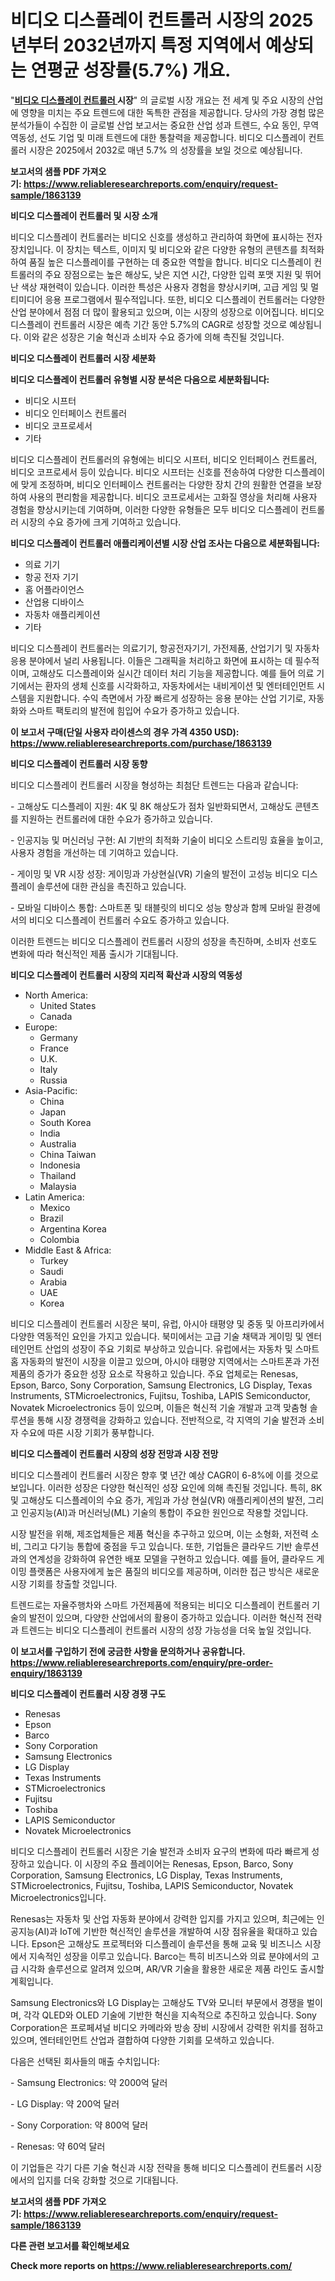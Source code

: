 <p><h1>비디오 디스플레이 컨트롤러 시장의 2025년부터 2032년까지 특정 지역에서 예상되는 연평균 성장률(5.7%) 개요.</h1></p><p>"<strong><a href="https://www.reliableresearchreports.com/video-display-controllers-r1863139?utm_campaign=106&utm_medium=7&utm_source=Github&utm_content=ia&utm_term=03032025&utm_id=video-display-controllers">비디오 디스플레이 컨트롤러&nbsp;</a></strong><strong>시장</strong>" 의 글로벌 시장 개요는 전 세계 및 주요 시장의 산업에 영향을 미치는 주요 트렌드에 대한 독특한 관점을 제공합니다. 당사의 가장 경험 많은 분석가들이 수집한 이 글로벌 산업 보고서는 중요한 산업 성과 트렌드, 수요 동인, 무역 역동성, 선도 기업 및 미래 트렌드에 대한 통찰력을 제공합니다. 비디오 디스플레이 컨트롤러 시장은 2025에서 2032로 매년 5.7% 의 성장률을 보일 것으로 예상됩니다.&nbsp;</p>
<p><strong>보고서의 샘플 PDF 가져오기:&nbsp;<a href="https://www.reliableresearchreports.com/enquiry/request-sample/1863139?utm_campaign=106&utm_medium=7&utm_source=Github&utm_content=ia&utm_term=03032025&utm_id=video-display-controllers">https://www.reliableresearchreports.com/enquiry/request-sample/1863139</a></strong></p>
<p><strong>비디오 디스플레이 컨트롤러 및 시장 소개</strong></p>
<p><p>비디오 디스플레이 컨트롤러는 비디오 신호를 생성하고 관리하여 화면에 표시하는 전자 장치입니다. 이 장치는 텍스트, 이미지 및 비디오와 같은 다양한 유형의 콘텐츠를 최적화하여 품질 높은 디스플레이를 구현하는 데 중요한 역할을 합니다. 비디오 디스플레이 컨트롤러의 주요 장점으로는 높은 해상도, 낮은 지연 시간, 다양한 입력 포맷 지원 및 뛰어난 색상 재현력이 있습니다. 이러한 특성은 사용자 경험을 향상시키며, 고급 게임 및 멀티미디어 응용 프로그램에서 필수적입니다. 또한, 비디오 디스플레이 컨트롤러는 다양한 산업 분야에서 점점 더 많이 활용되고 있으며, 이는 시장의 성장으로 이어집니다. 비디오 디스플레이 컨트롤러 시장은 예측 기간 동안 5.7%의 CAGR로 성장할 것으로 예상됩니다. 이와 같은 성장은 기술 혁신과 소비자 수요 증가에 의해 촉진될 것입니다.</p></p>
<p><strong>비디오 디스플레이 컨트롤러 시장 세분화</strong></p>
<p><strong>비디오 디스플레이 컨트롤러 유형별 시장 분석은 다음으로 세분화됩니다:</strong></p>
<p><ul><li>비디오 시프터</li><li>비디오 인터페이스 컨트롤러</li><li>비디오 코프로세서</li><li>기타</li></ul></p>
<p><p>비디오 디스플레이 컨트롤러의 유형에는 비디오 시프터, 비디오 인터페이스 컨트롤러, 비디오 코프로세서 등이 있습니다. 비디오 시프터는 신호를 전송하여 다양한 디스플레이에 맞게 조정하며, 비디오 인터페이스 컨트롤러는 다양한 장치 간의 원활한 연결을 보장하여 사용의 편리함을 제공합니다. 비디오 코프로세서는 고화질 영상을 처리해 사용자 경험을 향상시키는데 기여하며, 이러한 다양한 유형들은 모두 비디오 디스플레이 컨트롤러 시장의 수요 증가에 크게 기여하고 있습니다.</p></p>
<p><strong>비디오 디스플레이 컨트롤러 애플리케이션별 시장 산업 조사는 다음으로 세분화됩니다:</strong></p>
<p><ul><li>의료 기기</li><li>항공 전자 기기</li><li>홈 어플라이언스</li><li>산업용 디바이스</li><li>자동차 애플리케이션</li><li>기타</li></ul></p>
<p><p>비디오 디스플레이 컨트롤러는 의료기기, 항공전자기기, 가전제품, 산업기기 및 자동차 응용 분야에서 널리 사용됩니다. 이들은 그래픽을 처리하고 화면에 표시하는 데 필수적이며, 고해상도 디스플레이와 실시간 데이터 처리 기능을 제공합니다. 예를 들어 의료 기기에서는 환자의 생체 신호를 시각화하고, 자동차에서는 내비게이션 및 엔터테인먼트 시스템을 지원합니다. 수익 측면에서 가장 빠르게 성장하는 응용 분야는 산업 기기로, 자동화와 스마트 팩토리의 발전에 힘입어 수요가 증가하고 있습니다.</p></p>
<p><strong>이 보고서 구매(단일 사용자 라이센스의 경우 가격 4350 USD): <a href="https://www.reliableresearchreports.com/purchase/1863139?utm_campaign=106&utm_medium=7&utm_source=Github&utm_content=ia&utm_term=03032025&utm_id=video-display-controllers">https://www.reliableresearchreports.com/purchase/1863139</a></strong></p>
<p><strong>비디오 디스플레이 컨트롤러 시장 동향</strong></p>
<p><p>비디오 디스플레이 컨트롤러 시장을 형성하는 최첨단 트렌드는 다음과 같습니다:</p><p>- 고해상도 디스플레이 지원: 4K 및 8K 해상도가 점차 일반화되면서, 고해상도 콘텐츠를 지원하는 컨트롤러에 대한 수요가 증가하고 있습니다.</p><p>- 인공지능 및 머신러닝 구현: AI 기반의 최적화 기술이 비디오 스트리밍 효율을 높이고, 사용자 경험을 개선하는 데 기여하고 있습니다.</p><p>- 게이밍 및 VR 시장 성장: 게이밍과 가상현실(VR) 기술의 발전이 고성능 비디오 디스플레이 솔루션에 대한 관심을 촉진하고 있습니다.</p><p>- 모바일 디바이스 통합: 스마트폰 및 태블릿의 비디오 성능 향상과 함께 모바일 환경에서의 비디오 디스플레이 컨트롤러 수요도 증가하고 있습니다.</p><p>이러한 트렌드는 비디오 디스플레이 컨트롤러 시장의 성장을 촉진하며, 소비자 선호도 변화에 따라 혁신적인 제품 출시가 기대됩니다.</p></p>
<p><strong>비디오 디스플레이 컨트롤러 시장의 지리적 확산과 시장의 역동성</strong></p>
<p><ul>
    <li>
        North America:
        <ul>
            <li>United States</li>
            <li>Canada</li>
        </ul>
    </li>
    <li>
        Europe:
        <ul>
            <li>Germany</li>
            <li>France</li>
            <li>U.K.</li>
            <li>Italy</li>
            <li>Russia</li>
        </ul>
    </li>
    <li>
        Asia-Pacific:
        <ul>
            <li>China</li>
            <li>Japan</li>
            <li>South Korea</li>
            <li>India</li>
            <li>Australia</li>
            <li>China Taiwan</li>
            <li>Indonesia</li>
            <li>Thailand</li>
            <li>Malaysia</li>
        </ul>
    </li>
    <li>
        Latin America:
        <ul>
            <li>Mexico</li>
            <li>Brazil</li>
            <li>Argentina Korea</li>
            <li>Colombia</li>
        </ul>
    </li>
    <li>
        Middle East & Africa:
        <ul>
            <li>Turkey</li>
            <li>Saudi</li>
            <li>Arabia</li>
            <li>UAE</li>
            <li>Korea</li>
        </ul>
    </li>
    </ul></p>
<p><p>비디오 디스플레이 컨트롤러 시장은 북미, 유럽, 아시아 태평양 및 중동 및 아프리카에서 다양한 역동적인 요인을 가지고 있습니다. 북미에서는 고급 기술 채택과 게이밍 및 엔터테인먼트 산업의 성장이 주요 기회로 부상하고 있습니다. 유럽에서는 자동차 및 스마트 홈 자동화의 발전이 시장을 이끌고 있으며, 아시아 태평양 지역에서는 스마트폰과 가전 제품의 증가가 중요한 성장 요소로 작용하고 있습니다. 주요 업체로는 Renesas, Epson, Barco, Sony Corporation, Samsung Electronics, LG Display, Texas Instruments, STMicroelectronics, Fujitsu, Toshiba, LAPIS Semiconductor, Novatek Microelectronics 등이 있으며, 이들은 혁신적 기술 개발과 고객 맞춤형 솔루션을 통해 시장 경쟁력을 강화하고 있습니다. 전반적으로, 각 지역의 기술 발전과 소비자 수요에 따른 시장 기회가 풍부합니다.</p></p>
<p><strong>비디오 디스플레이 컨트롤러 시장의 성장 전망과 시장 전망</strong></p>
<p><p>비디오 디스플레이 컨트롤러 시장은 향후 몇 년간 예상 CAGR이 6-8%에 이를 것으로 보입니다. 이러한 성장은 다양한 혁신적인 성장 요인에 의해 촉진될 것입니다. 특히, 8K 및 고해상도 디스플레이의 수요 증가, 게임과 가상 현실(VR) 애플리케이션의 발전, 그리고 인공지능(AI)과 머신러닝(ML) 기술의 통합이 주요한 원인으로 작용할 것입니다.</p><p>시장 발전을 위해, 제조업체들은 제품 혁신을 추구하고 있으며, 이는 소형화, 저전력 소비, 그리고 다기능 통합에 중점을 두고 있습니다. 또한, 기업들은 클라우드 기반 솔루션과의 연계성을 강화하여 유연한 배포 모델을 구현하고 있습니다. 예를 들어, 클라우드 게이밍 플랫폼은 사용자에게 높은 품질의 비디오를 제공하며, 이러한 접근 방식은 새로운 시장 기회를 창출할 것입니다.</p><p>트렌드로는 자율주행차와 스마트 가전제품에 적용되는 비디오 디스플레이 컨트롤러 기술의 발전이 있으며, 다양한 산업에서의 활용이 증가하고 있습니다. 이러한 혁신적 전략과 트렌드는 비디오 디스플레이 컨트롤러 시장의 성장 가능성을 더욱 높일 것입니다.</p></p>
<p><strong>이 보고서를 구입하기 전에 궁금한 사항을 문의하거나 공유합니다. <a href="https://www.reliableresearchreports.com/enquiry/pre-order-enquiry/1863139?utm_campaign=106&utm_medium=7&utm_source=Github&utm_content=ia&utm_term=03032025&utm_id=video-display-controllers">https://www.reliableresearchreports.com/enquiry/pre-order-enquiry/1863139</a></strong></p>
<p><strong>비디오 디스플레이 컨트롤러 시장 경쟁 구도</strong></p>
<p><ul><li>Renesas</li><li>Epson</li><li>Barco</li><li>Sony Corporation</li><li>Samsung Electronics</li><li>LG Display</li><li>Texas Instruments</li><li>STMicroelectronics</li><li>Fujitsu</li><li>Toshiba</li><li>LAPIS Semiconductor</li><li>Novatek Microelectronics</li></ul></p>
<p><p>비디오 디스플레이 컨트롤러 시장은 기술 발전과 소비자 요구의 변화에 따라 빠르게 성장하고 있습니다. 이 시장의 주요 플레이어는 Renesas, Epson, Barco, Sony Corporation, Samsung Electronics, LG Display, Texas Instruments, STMicroelectronics, Fujitsu, Toshiba, LAPIS Semiconductor, Novatek Microelectronics입니다.</p><p>Renesas는 자동차 및 산업 자동화 분야에서 강력한 입지를 가지고 있으며, 최근에는 인공지능(AI)과 IoT에 기반한 혁신적인 솔루션을 개발하여 시장 점유율을 확대하고 있습니다. Epson은 고해상도 프로젝터와 디스플레이 솔루션을 통해 교육 및 비즈니스 시장에서 지속적인 성장을 이루고 있습니다. Barco는 특히 비즈니스와 의료 분야에서의 고급 시각화 솔루션으로 알려져 있으며, AR/VR 기술을 활용한 새로운 제품 라인도 출시할 계획입니다.</p><p>Samsung Electronics와 LG Display는 고해상도 TV와 모니터 부문에서 경쟁을 벌이며, 각각 QLED와 OLED 기술에 기반한 혁신을 지속적으로 추진하고 있습니다. Sony Corporation은 프로페셔널 비디오 카메라와 방송 장비 시장에서 강력한 위치를 점하고 있으며, 엔터테인먼트 산업과 결합하여 다양한 기회를 모색하고 있습니다.</p><p>다음은 선택된 회사들의 매출 수치입니다:</p><p>- Samsung Electronics: 약 2000억 달러</p><p>- LG Display: 약 200억 달러</p><p>- Sony Corporation: 약 800억 달러</p><p>- Renesas: 약 60억 달러</p><p>이 기업들은 각기 다른 기술 혁신과 시장 전략을 통해 비디오 디스플레이 컨트롤러 시장에서의 입지를 더욱 강화할 것으로 기대됩니다.</p></p>
<p><strong>보고서의 샘플 PDF 가져오기:&nbsp;<a href="https://www.reliableresearchreports.com/enquiry/request-sample/1863139?utm_campaign=106&utm_medium=7&utm_source=Github&utm_content=ia&utm_term=03032025&utm_id=video-display-controllers">https://www.reliableresearchreports.com/enquiry/request-sample/1863139</a></strong></p>
<p><strong></strong></p>
<p><strong></strong></p>
<p><strong></strong></p>
<p><strong></strong></p>
<p><strong>다른 관련 보고서를 확인해보세요</strong></p>
<p><strong>Check more reports on <a href="https://www.reliableresearchreports.com/?utm_campaign=106&utm_medium=7&utm_source=Github&utm_content=ia&utm_term=03032025&utm_id=video-display-controllers">https://www.reliableresearchreports.com/</a></strong></p>
<p></p>
